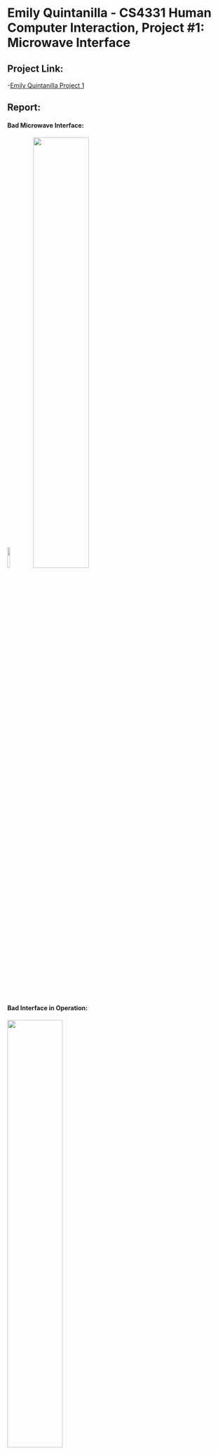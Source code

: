 # Emily Quintanilla - CS4331 Human Computer Interaction, Project #1: Microwave Interface

## Project Link:
  -[Emily Quintanilla Project 1](https://emilyqelizabeth.github.io/p1EmilyQuintanilla/)

## Report:
#### **Bad Microwave Interface:**
  <img src="./assets/badinterface.jpg" width="11%" Height="11%">
  <img src="./assets/badmicrowave.jpg" width="50.2%">

#### **Bad Interface in Operation:**
  <img src="./assets/microwave.gif" width="50%">

#### **Issues + Why is is Bad:**
  - I think this is a bad interface because:
  1. Unless you have used a microwave before, button uses are unclear
  2. Clock and power level should have more instructions for the user
  3. There are too many options for pre-set cooking times
     1. It doesn't say how long the times are
  4. I don't think a clock on a microwave is necessary
  5. Does not support people with disabilities
     1. There is no option to hear button choices
     2. No braille
  6. Overall the interface needs more description

#### **Common + Rare Microwave Uses. How Does the Interface Make it Easier?**
  #### Common Microwave Uses:
  - Re-warm food
  - Cook food
  - Heat liquids
  #### Rare Microwave Uses:
  - Heating fabric items
  - Clean/sterilize items
  - Extra stroage for things such as bread when not in use
  - As a clock
  - As a timer

#### **How the Interface Makes These Uses Easier:**
  - The interface is especially helpful to a user if they are cooking food in their microwave from scratch.
  - The interfae allows the user to fully customize how they cook by setting the time and changing the power level
  
#### **How Does a User Interact With a Microwave? List Common Sequences of Actions:**
  1. User places food into the microwave
  2. User selects desired cook time
     1. Pressing numbers to choose time
     2. Using pre-set buttons such as 'popcorn'
  3. User presses start button
  4. After time is up, user will either
     1. Stop time before it completely ends or when it starts beeping
     2. Open microwave/pause time and remove food
      
#### **How Does the Interface Help the User Figure Out How to Work the Microwave:**
  - Buttons usually have names or numbers on them, telling the user what they are used for
  - The that aren't specifically labeled are usually figured out using ones intuition
  
#### **How Does the Microwave Provide Feedback to the User?**
  - The microwave provides feedback to the user through the time and sounds
  - When buttons are clicked, usually the microwave will make a chime noise
  - When the food is done being cooked it will chime
  - The user will see a time countdown on the clock area telling them how much longer their food is being cooked for, or their selected cooking time.
  
#### **What Are Some Common Mistakes You Can Make With This Current Design?**
  - There are too many options to use with the same set of numbers. If someone doesn't know about how to customize these settings, they may make mistakes when cooking.
  - The corresponding customizable time/number options include 'Time Cook', 'Clock', 'Power Level', 'Timer'
  - The user may make the mistake of undercooking or overcooking their food if they us the pre-set cooking options, as they do not tell the user the power level or cooking time.
  - The pre-set cooking options include 'Popcorn', 'Pizza', 'Beverage', 'Potato', 'Vegetable'
 
#### **Improvements to Make on the Control Interface:**
  - The control interface could be significantly improved by:
    1. Removing unncesessary pre-set cooking options
    2. 1. Limiting the cooking options
    3. Adding more description to the controls
    
#### **Low-Fidelity Prototype Sketch:**
  <img src="./assets/p1Sketch.PNG" width="80%">

#### **Touch Screen Design - Screen Size:**
  - 500 x 1060

#### **Interactive Features:**
  - Timer Button 
    - This button allows for the user to select a time without the microwave heating
  - Cook Button
    - This button allows for the user to select a time to cook/warm an item, where the microwave will heat
  - Number Buttons 
    - Numbers 0-9 for the user to customize Timer and Cook times
  - Add 30 Seconds Button
    - Adds 30 seconds to total selected time on either the Timer or Cook option
  - Power Level Slider
    - Allows the user to customize the wattage they want their food cooked with. Utilizes a slider bar to give the user a power range
  - Start Button
    - Start button starts the timer or cook options based off time chosen
  - Stop Button
    - Stop button stops the timer or cook options
  - Mute Button
    - Stops the microwave from using the text to speech feature

#### **How My Design Supports Disabilities:**
  - My design supports disabilites in many ways:
    1. _Colorblind friendly color pallete_, utilizing the colors blue, pink, black, and gray. They maintain the contrast enough to remain visible to different types of colorblindness
    2. _Text to Speech_, is utilized everytime a user clicks a button on the interface. The feature can be toggled on/off using the mute button. This feature is especially helpful to visually impared users

#### **User Feedback:**
  - Feedback is given to the user in a few different ways:
     1. The microwave will chime on button clicks and when the timer or cook options have finished
     2. The time on the clock will change as numbers in the 'Select Time' section are clicked on
     3. The buttons 'Timer', 'Cook', 'Mute', will change color upon selection so that the user knows that those will be used/are in use

## **UX Design**
  - I was unable to complete the processing portion of this project, so I made the user interface in AdobeXD

  <img src="./assets/uxui.PNG" width="20%">

## **Gif of Final Interface:**
  <img src="./assets/p1EmilyQuintanilla.gif" width="20%">

## **YouTube Demo**
  [Demo Link](https://youtu.be/AqYU4k-COxk)
